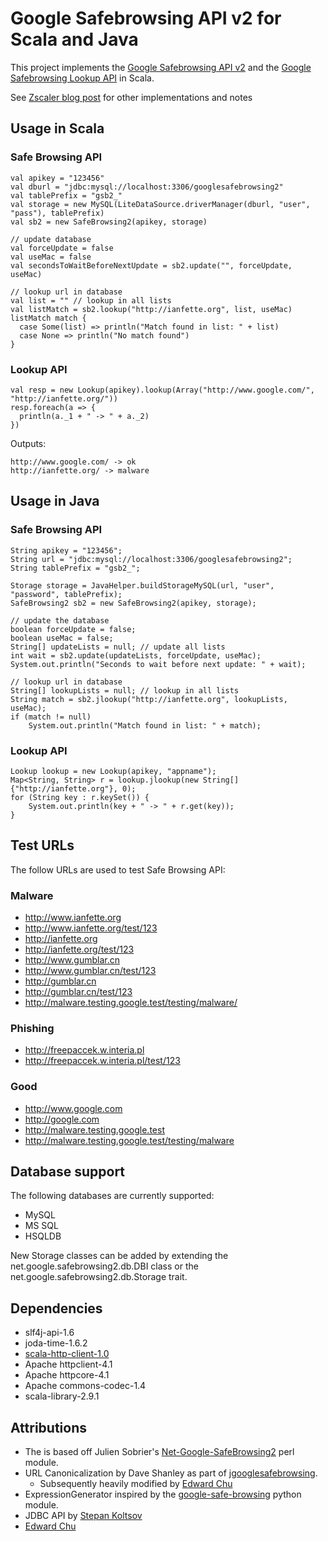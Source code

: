 # Google Safebrowsing API v2 for Scala and Java

This project implements the [Google Safebrowsing API v2](https://developers.google.com/safe-browsing/) 
and the [Google Safebrowsing Lookup API](https://developers.google.com/safe-browsing/lookup_guide) in Scala.

See [Zscaler blog post](http://research.zscaler.com/2011/12/switch-to-google-safe-browsing-v2.html) for other implementations and notes 

## Usage in Scala
### Safe Browsing API
	val apikey = "123456"
	val dburl = "jdbc:mysql://localhost:3306/googlesafebrowsing2"
	val tablePrefix = "gsb2_"
	val storage = new MySQL(LiteDataSource.driverManager(dburl, "user", "pass"), tablePrefix)
	val sb2 = new SafeBrowsing2(apikey, storage)
	
	// update database
	val forceUpdate = false
	val useMac = false
	val secondsToWaitBeforeNextUpdate = sb2.update("", forceUpdate, useMac)
	
	// lookup url in database
	val list = "" // lookup in all lists
	val listMatch = sb2.lookup("http://ianfette.org", list, useMac)
	listMatch match {
	  case Some(list) => println("Match found in list: " + list)
	  case None => println("No match found")
	}

### Lookup API
	val resp = new Lookup(apikey).lookup(Array("http://www.google.com/", "http://ianfette.org/"))
	resp.foreach(a => {
	  println(a._1 + " -> " + a._2)
	})
	
Outputs:

	http://www.google.com/ -> ok
	http://ianfette.org/ -> malware
	
## Usage in Java
### Safe Browsing API
	String apikey = "123456";
	String url = "jdbc:mysql://localhost:3306/googlesafebrowsing2";
	String tablePrefix = "gsb2_";
	
	Storage storage = JavaHelper.buildStorageMySQL(url, "user", "password", tablePrefix);
	SafeBrowsing2 sb2 = new SafeBrowsing2(apikey, storage);
	
	// update the database
	boolean forceUpdate = false;
	boolean useMac = false;
	String[] updateLists = null; // update all lists
	int wait = sb2.update(updateLists, forceUpdate, useMac);
	System.out.println("Seconds to wait before next update: " + wait);
	
	// lookup url in database
	String[] lookupLists = null; // lookup in all lists
	String match = sb2.jlookup("http://ianfette.org", lookupLists, useMac);
	if (match != null)
		System.out.println("Match found in list: " + match);
	
### Lookup API
	Lookup lookup = new Lookup(apikey, "appname");
	Map<String, String> r = lookup.jlookup(new String[]{"http://ianfette.org"}, 0);
	for (String key : r.keySet()) {
		System.out.println(key + " -> " + r.get(key));
	}

## Test URLs
The follow URLs are used to test Safe Browsing API:

### Malware
* http://www.ianfette.org
* http://www.ianfette.org/test/123
* http://ianfette.org
* http://ianfette.org/test/123
* http://www.gumblar.cn
* http://www.gumblar.cn/test/123
* http://gumblar.cn
* http://gumblar.cn/test/123
* http://malware.testing.google.test/testing/malware/

### Phishing
* http://freepaccek.w.interia.pl
* http://freepaccek.w.interia.pl/test/123

### Good
* http://www.google.com
* http://google.com
* http://malware.testing.google.test
* http://malware.testing.google.test/testing/malware

## Database support
The following databases are currently supported:
* MySQL
* MS SQL
* HSQLDB

New Storage classes can be added by extending the net.google.safebrowsing2.db.DBI class or the net.google.safebrowsing2.db.Storage trait. 

## Dependencies
* slf4j-api-1.6
* joda-time-1.6.2
* [scala-http-client-1.0](https://github.com/snopoke/scala-http-client)
* Apache httpclient-4.1
* Apache httpcore-4.1
* Apache commons-codec-1.4
* scala-library-2.9.1

## Attributions
* The is based off Julien Sobrier's [Net-Google-SafeBrowsing2](https://github.com/juliensobrier/Net-Google-SafeBrowsing2) perl module.
* URL Canonicalization by Dave Shanley as part of [jgooglesafebrowsing](http://code.google.com/p/jgooglesafebrowsing/).
  * Subsequently heavily modified by [Edward Chu](https://github.com/edwardchu)
* ExpressionGenerator inspired by the [google-safe-browsing](http://code.google.com/p/google-safe-browsing/) python module.
* JDBC API by [Stepan Koltsov](https://bitbucket.org/stepancheg/scala-misc/)
* [Edward Chu](https://github.com/edwardchu)

